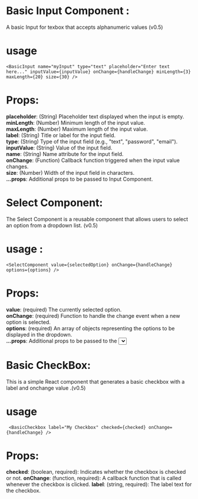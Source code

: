 # Basic Input Component :

A basic Input for texbox that accepts alphanumeric values (v0.5)

# usage

`<BasicInput
        name="myInput"
        type="text"
        placeholder="Enter text here..."
        inputValue={inputValue}
        onChange={handleChange}
        minLength={3}
        maxLength={20}
        size={30}
      />`

# Props:

**placeholder**: (String) Placeholder text displayed when the input is empty.  
**minLength**: (Number) Minimum length of the input value.  
**maxLength**: (Number) Maximum length of the input value.  
**label**: (String) Title or label for the input field.  
**type**: (String) Type of the input field (e.g., "text", "password", "email").  
**inputValue**: (String) Value of the input field.  
**name**: (String) Name attribute for the input field.  
**onChange**: (Function) Callback function triggered when the input value changes.  
**size**: (Number) Width of the input field in characters.  
**...props**: Additional props to be passed to Input Component.

# Select Component:
The Select Component is a reusable component that allows users to select an option from a dropdown list. (v0.5)

# usage :

`<SelectComponent
      value={selectedOption}
      onChange={handleChange}
      options={options}
    />`

# Props:

**value**: (required) The currently selected option.  
**onChange**: (required) Function to handle the change event when a new option is selected.  
**options**: (required) An array of objects representing the options to be displayed in the dropdown.  
**...props**: Additional props to be passed to the <select> element.

# Basic CheckBox:
This is a simple React component that generates a basic checkbox with a label and onchange value .(v0.5)

# usage

` <BasicCheckbox
      label="My Checkbox"
      checked={checked}
      onChange={handleChange}
    />`

#  Props:
**checked**: (boolean, required): Indicates whether the checkbox is checked or not.
**onChange**:  (function, required): A callback function that is called whenever the checkbox is clicked.
**label**: (string, required): The label text for the checkbox.
